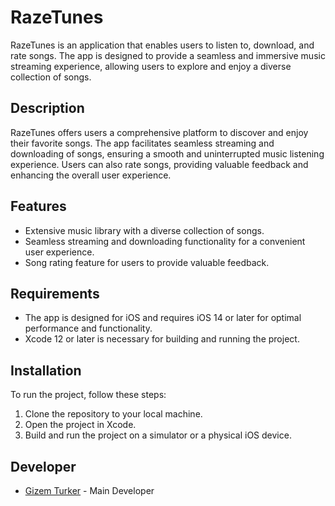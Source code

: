 # RazeTunes

RazeTunes is an application that enables users to listen to, download, and rate songs. The app is designed to provide a seamless and immersive music streaming experience, allowing users to explore and enjoy a diverse collection of songs.

## Description

RazeTunes offers users a comprehensive platform to discover and enjoy their favorite songs. The app facilitates seamless streaming and downloading of songs, ensuring a smooth and uninterrupted music listening experience. Users can also rate songs, providing valuable feedback and enhancing the overall user experience.

## Features

- Extensive music library with a diverse collection of songs.
- Seamless streaming and downloading functionality for a convenient user experience.
- Song rating feature for users to provide valuable feedback.

## Requirements

- The app is designed for iOS and requires iOS 14 or later for optimal performance and functionality.
- Xcode 12 or later is necessary for building and running the project.

## Installation

To run the project, follow these steps:

1. Clone the repository to your local machine.
2. Open the project in Xcode.
3. Build and run the project on a simulator or a physical iOS device.

## Developer

- [Gizem Turker](https://github.com/gizemturker) - Main Developer

